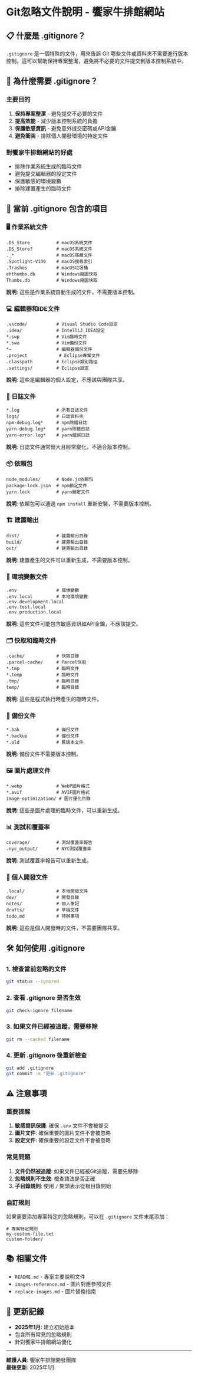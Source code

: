 # Git忽略文件說明 - 饗家牛排館網站

## 📋 什麼是 .gitignore？

`.gitignore` 是一個特殊的文件，用來告訴 Git 哪些文件或資料夾不需要進行版本控制。這可以幫助保持專案整潔，避免將不必要的文件提交到版本控制系統中。

## 🎯 為什麼需要 .gitignore？

### 主要目的
1. **保持專案整潔** - 避免提交不必要的文件
2. **提高效能** - 減少版本控制系統的負擔
3. **保護敏感資訊** - 避免意外提交密碼或API金鑰
4. **避免衝突** - 排除個人開發環境的特定文件

### 對饗家牛排館網站的好處
- 排除作業系統生成的臨時文件
- 避免提交編輯器的設定文件
- 保護敏感的環境變數
- 排除建置產生的臨時文件

## 📁 當前 .gitignore 包含的項目

### 🖥️ 作業系統文件
```
.DS_Store          # macOS系統文件
.DS_Store?         # macOS系統文件
._*                # macOS隱藏文件
.Spotlight-V100    # macOS搜尋索引
.Trashes           # macOS垃圾桶
ehthumbs.db        # Windows縮圖快取
Thumbs.db          # Windows縮圖快取
```

**說明**: 這些是作業系統自動生成的文件，不需要版本控制。

### 💻 編輯器和IDE文件
```
.vscode/           # Visual Studio Code設定
.idea/             # IntelliJ IDEA設定
*.swp              # Vim臨時文件
*.swo              # Vim備份文件
*~                 # 編輯器備份文件
.project            # Eclipse專案文件
.classpath         # Eclipse類別路徑
.settings/         # Eclipse設定
```

**說明**: 這些是編輯器的個人設定，不應該與團隊共享。

### 📝 日誌文件
```
*.log              # 所有日誌文件
logs/              # 日誌資料夾
npm-debug.log*     # npm除錯日誌
yarn-debug.log*    # yarn除錯日誌
yarn-error.log*    # yarn錯誤日誌
```

**說明**: 日誌文件通常很大且經常變化，不適合版本控制。

### 📦 依賴包
```
node_modules/      # Node.js依賴包
package-lock.json  # npm鎖定文件
yarn.lock          # yarn鎖定文件
```

**說明**: 依賴包可以通過 `npm install` 重新安裝，不需要版本控制。

### 🏗️ 建置輸出
```
dist/              # 建置輸出目錄
build/             # 建置輸出目錄
out/               # 建置輸出目錄
```

**說明**: 建置產生的文件可以重新生成，不需要版本控制。

### 🔐 環境變數文件
```
.env               # 環境變數
.env.local         # 本地環境變數
.env.development.local
.env.test.local
.env.production.local
```

**說明**: 這些文件可能包含敏感資訊如API金鑰，不應該提交。

### 🗂️ 快取和臨時文件
```
.cache/            # 快取目錄
.parcel-cache/     # Parcel快取
*.tmp              # 臨時文件
*.temp             # 臨時文件
.tmp/              # 臨時目錄
temp/              # 臨時目錄
```

**說明**: 這些是程式執行時產生的臨時文件。

### 💾 備份文件
```
*.bak              # 備份文件
*.backup           # 備份文件
*.old              # 舊版本文件
```

**說明**: 備份文件不需要版本控制。

### 🖼️ 圖片處理文件
```
*.webp             # WebP圖片格式
*.avif             # AVIF圖片格式
image-optimization/ # 圖片優化目錄
```

**說明**: 這些是圖片處理的臨時文件，可以重新生成。

### 📊 測試和覆蓋率
```
coverage/          # 測試覆蓋率報告
.nyc_output/       # NYC測試覆蓋率
```

**說明**: 測試覆蓋率報告可以重新生成。

### 📝 個人開發文件
```
.local/            # 本地開發文件
dev/               # 開發目錄
notes/             # 個人筆記
drafts/            # 草稿文件
todo.md            # 待辦事項
```

**說明**: 這些是個人開發時的文件，不需要團隊共享。

## 🛠️ 如何使用 .gitignore

### 1. 檢查當前忽略的文件
```bash
git status --ignored
```

### 2. 查看 .gitignore 是否生效
```bash
git check-ignore filename
```

### 3. 如果文件已經被追蹤，需要移除
```bash
git rm --cached filename
```

### 4. 更新 .gitignore 後重新檢查
```bash
git add .gitignore
git commit -m "更新 .gitignore"
```

## ⚠️ 注意事項

### 重要提醒
1. **敏感資訊保護**: 確保 `.env` 文件不會被提交
2. **圖片文件**: 確保重要的圖片文件不會被忽略
3. **設定文件**: 確保重要的設定文件不會被忽略

### 常見問題
1. **文件仍然被追蹤**: 如果文件已經被Git追蹤，需要先移除
2. **忽略規則不生效**: 檢查語法是否正確
3. **子目錄規則**: 使用 `/` 開頭表示從根目錄開始

### 自訂規則
如果需要添加專案特定的忽略規則，可以在 `.gitignore` 文件末尾添加：

```gitignore
# 專案特定規則
my-custom-file.txt
custom-folder/
```

## 📚 相關文件

- `README.md` - 專案主要說明文件
- `images-reference.md` - 圖片對應參照文件
- `replace-images.md` - 圖片替換指南

## 🔄 更新記錄

- **2025年1月**: 建立初始版本
- 包含所有常見的忽略規則
- 針對饗家牛排館網站優化

---

**維護人員**: 饗家牛排館開發團隊  
**最後更新**: 2025年1月 